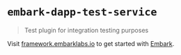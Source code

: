 # `embark-dapp-test-service`

> Test plugin for integration testing purposes

Visit [framework.embarklabs.io](https://framework.embarklabs.io/) to get started with
[Embark](https://github.com/embarklabs/embark).
